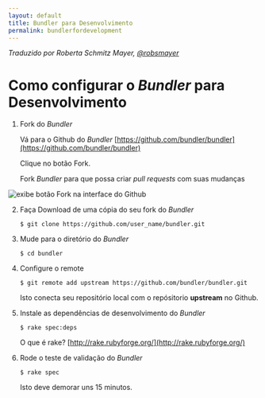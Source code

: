 ```yaml
---
layout: default
title: Bundler para Desenvolvimento
permalink: bundlerfordevelopment
---
```


*Traduzido por Roberta Schmitz Mayer, [@robsmayer](https://github.com/robsmayer)*


# Como configurar o <em lang="en">Bundler</em> para Desenvolvimento

1. Fork do <em lang="en">Bundler</em>

    Vá para o Github do <em lang="en">Bundler</em> [https://github.com/bundler/bundler](https://github.com/bundler/bundler)

    Clique no botão Fork.

    Fork <em lang="en">Bundler</em> para que possa criar <em lang="en">pull requests</em> com suas mudanças

<p>

<!--
  N.T.: Adicionado alt em imagem. Não estava presente no original. (@robsmayer, 2016-10-12 22:06)
-->

<img src="../images/fork1.jpg" alt="exibe botão Fork na interface do Github" />
<br />
</p>

2. Faça Download de uma cópia do seu fork do <em lang="en">Bundler</em>

    `$ git clone https://github.com/user_name/bundler.git`


3. Mude para o diretório do <em lang="en">Bundler</em> 

    `$ cd bundler`

4. Configure o remote

    `$ git remote add upstream https://github.com/bundler/bundler.git`

    Isto conecta seu repositório local com o repósitorio __upstream__ no  Github.


5. Instale as dependências de desenvolvimento do  <em lang="en">Bundler</em> 

    `$ rake spec:deps`

    O que é rake? [http://rake.rubyforge.org/](http://rake.rubyforge.org/)

6. Rode o teste de validação do <em lang="en">Bundler</em> 

    `$ rake spec`

    Isto deve demorar uns 15 minutos.

